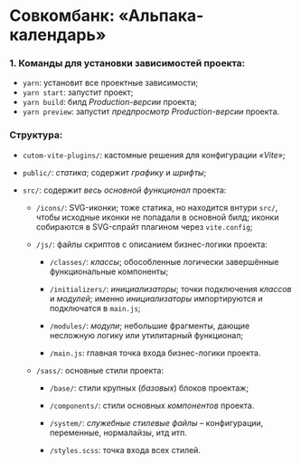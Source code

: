 # Совкомбанк: «Альпака-календарь»

### 1. Команды для установки зависимостей проекта:

- `yarn`: установит все проектные зависимости;
- `yarn start`: запустит проект;
- `yarn build`: билд _Production-версии_ проекта;
- `yarn preview`: запустит _предпросмотр Production-версии_ проекта.

### Структура:

- `cutom-vite-plugins/`: кастомные решения для конфигурации _«Vite»_;

- `public/`: _статика_; содержит _графику_ и _шрифты_;

- `src/`: содержит _весь основной функционал_ проекта:

  - `/icons/`: SVG-иконки; тоже статика, но находится внтури `src/`, чтобы исходные иконки не попадали в основной билд; иконки собираются в SVG-спрайт плагином через `vite.config`;

  - `/js/`: файлы скриптов с описанием бизнес-логики проекта:

    - `/classes/`: _классы_; обособленные логически завершённые функциональные компоненты;

    - `/initializers/`: _инициализаторы_; точки подключения _классов_ и _модулей_; именно _инициализаторы_ импортируются и подключатся в `main.js`;

    - `/modules/`: _модули_; небольшие фрагменты, дающие несложную логику или утилитарный функционал;

    - `/main.js`: главная точка входа бизнес-логики проекта.

  - `/sass/`: основные стили проекта:

    - `/base/`: стили крупных (_базовых_) блоков проектаж;

    - `/components/`: стили основных _компонентов_ проекта.

    - `/system/`: _служебные стилевые файлы_ – конфигурации, переменные, нормалайзы, итд итп.

    - `/styles.scss`: точка входа всех стилей.
